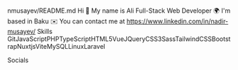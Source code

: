 nmusayev/README.md
Hi 👋 My name is Ali
Full-Stack Web Developer
🌍  I'm based in Baku
✉️  You can contact me at https://www.linkedin.com/in/nadir-musayev/
Skills
GitJavaScriptPHPTypeScriptHTML5VueJQueryCSS3SassTailwindCSSBootstrapNuxtjsViteMySQLLinuxLaravel

Socials
  
